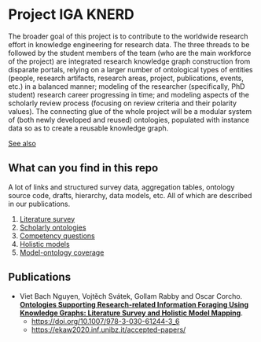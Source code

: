 # Project IGA KNERD

The broader goal of this project is to contribute to the worldwide research effort in knowledge engineering for research data. The three threads to be followed by the student members of the team (who are the main workforce of the project) are integrated research knowledge graph construction from disparate portals, relying on a larger number of ontological types of entities (people, research artifacts, research areas, project, publications, events, etc.) in a balanced manner; modeling of the researcher (specifically, PhD student) research career progressing in time; and modeling aspects of the scholarly review process (focusing on review criteria and their polarity values). The connecting glue of the whole project will be a modular system of (both newly developed and reused) ontologies, populated with instance data so as to create a reusable knowledge graph.

[See also](https://www.researchgate.net/project/KNERD-Knowledge-Engineering-of-Researcher-Data)


## What can you find in this repo

A lot of links and structured survey data, aggregation tables, ontology source code, drafts, hierarchy, data models, etc. All of which are described in our publications.

1. [Literature survey](https://github.com/nvbach91/iga-knerd/tree/master/survey)
1. [Scholarly ontologies](https://github.com/nvbach91/iga-knerd/tree/master/ontologies)
1. [Competency questions](https://github.com/nvbach91/iga-knerd/tree/master/competency-questions)
1. [Holistic models](https://github.com/nvbach91/iga-knerd/tree/master/models)
1. [Model-ontology coverage](https://github.com/nvbach91/iga-knerd/tree/master/coverage)

## Publications
- Viet Bach Nguyen, Vojtěch Svátek, Gollam Rabby and Oscar Corcho. **[Ontologies Supporting Research-related Information Foraging Using Knowledge Graphs: Literature Survey and Holistic Model Mapping](https://github.com/nvbach91/iga-knerd/tree/master/publications)**. 
  - https://doi.org/10.1007/978-3-030-61244-3_6
  - https://ekaw2020.inf.unibz.it/accepted-papers/ 
